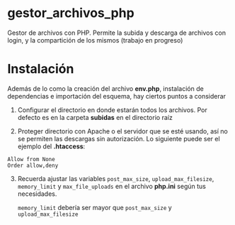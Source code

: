 # gestor_archivos_php

Gestor de archivos con PHP. Permite la subida y descarga de archivos con login, y la compartición de los mismos (trabajo
en progreso)

# Instalación

Además de lo como la creación del archivo **env.php**, instalación de dependencias e importación del esquema, hay
ciertos puntos a considerar

1. Configurar el directorio en donde estarán todos los archivos. Por defecto es en la carpeta **subidas** en el
   directorio raíz

2. Proteger directorio con Apache o el servidor que se esté usando, así no se permiten las descargas sin autorización.
   Lo siguiente puede ser el ejemplo del **.htaccess**:

```apacheconf
Allow from None
Order allow,deny
```

3. Recuerda ajustar las variables `post_max_size`, `upload_max_filesize`, `memory_limit` y `max_file_uploads` en el archivo
   **php.ini** según tus necesidades.
   
   `memory_limit` debería ser mayor que `post_max_size` y `upload_max_filesize`

